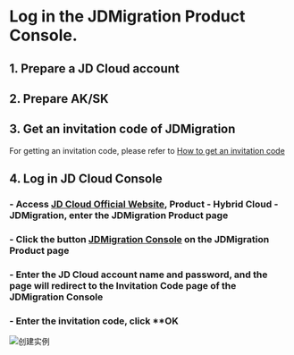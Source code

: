 
# Log in the JDMigration Product Console.
## 1. Prepare a JD Cloud account
## 2. Prepare AK/SK
## 3. Get an invitation code of JDMigration
   For getting an invitation code, please refer to [How to get an invitation code](/documentation/Hybrid-Cloud/JDMigration/Operation-Guide/jdmigration-cloud-InvitationCode.md)
## 4. Log in JD Cloud Console
### - Access [JD Cloud Official Website](https://www.jdcloud.com), **Product** - **Hybrid Cloud** - **JDMigration**, enter the JDMigration Product page
### - Click the button [JDMigration Console](https://jdfusion.jdcloud.com) on the JDMigration Product page
### - Enter the JD Cloud account name and password, and the page will redirect to the Invitation Code page of the JDMigration Console
### - Enter the invitation code, click **OK
![创建实例](https://github.com/jdcloudcom/cn/blob/edit/image/JDFusion/shuruyaoqingma.png)


